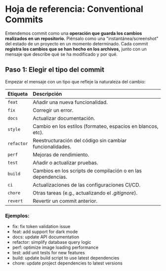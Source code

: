 # Hoja de referencia: Conventional Commits

Entendemos commit como una **operación que guarda los cambios realizados en un repositorio.** Piénsalo como una "instantánea/screenshot" del estado de un proyecto en un momento determinado. Cada commit **registra los cambios que se han hecho en los archivos,** junto con un mensaje que describe qué se ha modificado y por qué.

## Paso 1: Elegir el tipo del commit
Empezar el mensaje con un tipo que refleje la naturaleza del cambio:

| Etiqueta   | Descripción                                                  | 
| :---       | :---                                                         | 
| `feat`     | Añadir una nueva funcionalidad.                              |
| `fix`      |  Corregir un error.                                          |
| `docs`     | Actualizar documentación.                                    |
| `style`    | Cambio en los estilos (formateo, espacios en blancos, etc).  |
| `refactor` | Reestructuración del código sin cambiar funcionalidades.     |
| `perf`     | Mejoras de rendimiento.                                      |
| `test`     | Añadir o actualizar pruebas.                                 |
| `build`    | Cambios en los scripts de compilación o en las dependencias. |
| `ci`       | Actualizaciones de las configuraciones CI/CD.                |
| `chore`    | Otras tareas (e.g., actualizando el _.gitignore_).           |
| `revert`   | Revertir un commit anterior.                                 |

### Ejemplos: 
- fix: fix token validation issue
- feat: add support for dark mode
- docs: update API documentation
- refactor: simplify database query logic
- perf: optimize image loading performance
- test: add unit tests for new features
- build: update build script to use latest dependencies
- chore: update project dependencies to latest versions
